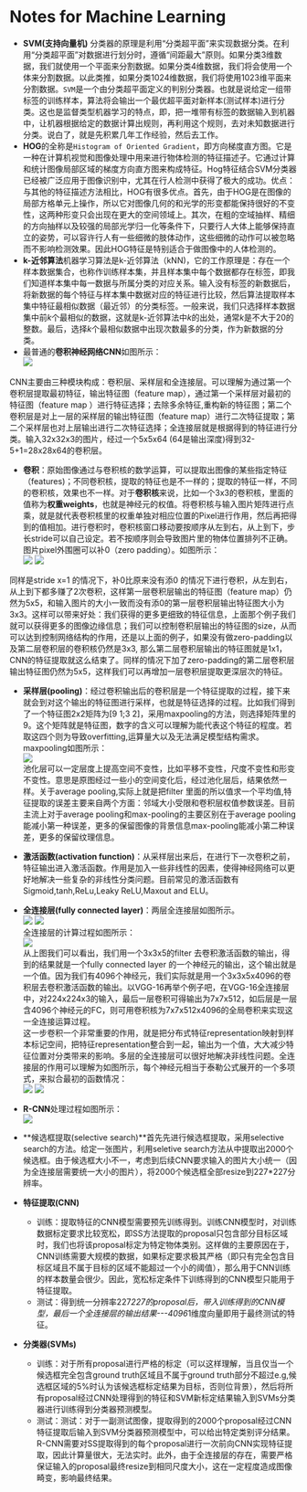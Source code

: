 ﻿# Notes for Machine Learning  
- **SVM(支持向量机)** 分类器的原理是利用“分类超平面”来实现数据分类。在利用“分类超平面”对数据进行划分时，遵循“间距最大”原则。如果分类3维数据，我们就使用一个平面来分割数据。如果分类4维数据，我们将会使用一个体来分割数据。以此类推，如果分类1024维数据，我们将使用1023维平面来分割数据。`SVM`是一个由分类超平面定义的判别分类器。也就是说给定一组带标签的训练样本，算法将会输出一个最优超平面对新样本(测试样本)进行分类。这也是监督类型机器学习的特点，即，把一堆带有标签的数据输入到机器中，让机器根据给定的数据计算出规则，再利用这个规则，去对未知数据进行分类。说白了，就是先积累几年工作经验，然后去工作。  
- **HOG**的全称是`Histogram of Oriented Gradient`，即方向梯度直方图。它是一种在计算机视觉和图像处理中用来进行物体检测的特征描述子。它通过计算和统计图像局部区域的梯度方向直方图来构成特征。Hog特征结合SVM分类器已经被广泛应用于图像识别中，尤其在行人检测中获得了极大的成功。优点：与其他的特征描述方法相比，HOG有很多优点。首先，由于HOG是在图像的局部方格单元上操作，所以它对图像几何的和光学的形变都能保持很好的不变性，这两种形变只会出现在更大的空间领域上。其次，在粗的空域抽样、精细的方向抽样以及较强的局部光学归一化等条件下，只要行人大体上能够保持直立的姿势，可以容许行人有一些细微的肢体动作，这些细微的动作可以被忽略而不影响检测效果。因此HOG特征是特别适合于做图像中的人体检测的。  
- **k-近邻算法**机器学习算法是k-近邻算法（kNN)，它的工作原理是：存在一个样本数据集合，也称作训练样本集，并且样本集中每个数据都存在标签，即我们知道样本集中每一数据与所属分类的对应关系。输入没有标签的新数据后，将新数据的每个特征与样本集中数据对应的特征进行比较，然后算法提取样本集中特征最相似数据（最近邻）的分类标签。一般来说，我们只选择样本数据集中前*k*个最相似的数据，这就是k-近邻算法中*k*的出处，通常*k*是不大于20的整数。最后，选择*k*个最相似数据中出现次数最多的分类，作为新数据的分类。  
- 最普通的**卷积神经网络CNN**如图所示：  
![](figures/CNN_configuration.jpg)  

CNN主要由三种模块构成：卷积层、采样层和全连接层。可以理解为通过第一个卷积层提取最初特征，输出特征图（feature map），通过第一个采样层对最初的特征图（feature map ）进行特征选择；去除多余特征,重构新的特征图；第二个卷积层是对上一层的采样层的输出特征图（feature map）进行二次特征提取；第二个采样层也对上层输出进行二次特征选择；全连接层就是根据得到的特征进行分类。输入32x32x3的图片，经过一个5x5x64 (64是输出深度)得到32-5+1=28x28x64的卷积层。  
- **卷积**：原始图像通过与卷积核的数学运算，可以提取出图像的某些指定特征（features)；不同卷积核，提取的特征也是不一样的；提取的特征一样，不同的卷积核，效果也不一样。对于**卷积核**来说，比如一个3x3的卷积核，里面的值称为**权重weights**，也就是神经元的权值。将卷积核与输入图片矩阵进行点乘，就是就代表卷积核里的权重单独对相应位置的Pixel进行作用，然后再把得到的值相加。进行卷积时，卷积核窗口移动要按顺序从左到右，从上到下，步长stride可以自己设定。若不按顺序则会导致图片里的物体位置排列不正确。图片pixel外围圈可以补0（zero padding）。如图所示：  
![](figures/5x5_pixel.jpg)  ![](figures/zero_padding.jpg)  

同样是stride x=1 的情况下，补0比原来没有添0 的情况下进行卷积，从左到右，从上到下都多赚了2次卷积，这样第一层卷积层输出的特征图（feature map）仍然为5x5，和输入图片的大小一致而没有添0的第一层卷积层输出特征图大小为3x3。这样可以带来好处：我们获得的更多更细致的特征信息，上面那个例子我们就可以获得更多的图像边缘信息；我们可以控制卷积层输出的特征图的size，从而可以达到控制网络结构的作用，还是以上面的例子，如果没有做zero-padding以及第二层卷积层的卷积核仍然是3x3, 那么第二层卷积层输出的特征图就是1x1，CNN的特征提取就这么结束了。同样的情况下加了zero-padding的第二层卷积层输出特征图仍然为5x5，这样我们可以再增加一层卷积层提取更深层次的特征。  
- **采样层(pooling)**：经过卷积输出后的卷积层是一个特征提取的过程，接下来就会到对这个输出的特征图进行采样，也就是特征选择的过程。比如我们得到了一个特征图2x2矩阵为[9 1;3 2]，采用maxpooling的方法，则选择矩阵里的9。这个矩阵就是特征图，数字的含义可以理解为能代表这个特征的程度。若取这四个则为导致overfitting,运算量大以及无法满足模型结构需求。maxpooling如图所示：  
![](figures/maxpooling.jpg)  
池化层可以一定层度上提高空间不变性，比如平移不变性，尺度不变性和形变不变性。意思是原图经过一些小的空间变化后，经过池化层后，结果依然一样。关于average pooling,实际上就是把filter 里面的所以值求一个平均值,特征提取的误差主要来自两个方面：邻域大小受限和卷积层权值参数误差。目前主流上对于average pooling和max-pooling的主要区别在于average pooling能减小第一种误差，更多的保留图像的背景信息max-pooling能减小第二种误差，更多的保留纹理信息。  
- **激活函数(activation function)**：从采样层出来后，在进行下一次卷积之前，特征输出进入激活函数。作用是加入一些非线性的因素，使得神经网络可以更好地解决一些复杂的非线性分类问题。目前常见的激活函数有Sigmoid,tanh,ReLu,Leaky ReLU,Maxout and ELU。  
- **全连接层(fully connected layer)**：两层全连接层如图所示。  
![](figures/two_fc.jpg) ![](figures/fully_connected.jpg)  
全连接层的计算过程如图所示：  
![](figures/get_fc.jpg)  
从上图我们可以看出，我们用一个3x3x5的filter 去卷积激活函数的输出，得到的结果就是一个fully connected layer 的一个神经元的输出，这个输出就是一个值。因为我们有4096个神经元，我们实际就是用一个3x3x5x4096的卷积层去卷积激活函数的输出。以VGG-16再举个例子吧，在VGG-16全连接层中，对224x224x3的输入，最后一层卷积可得输出为7x7x512，如后层是一层含4096个神经元的FC，则可用卷积核为7x7x512x4096的全局卷积来实现这一全连接运算过程。  
这一步卷积一个非常重要的作用，就是把分布式特征representation映射到样本标记空间，把特征representation整合到一起，输出为一个值，大大减少特征位置对分类带来的影响。多层的全连接层可以很好地解决非线性问题。全连接层的作用可以理解为如图所示，每个神经元相当于泰勒公式展开的一个多项式，来拟合最初的函数情况：  
![](figures/1_fc.jpg) ![](figures/2_fc.jpg)
- **R-CNN**处理过程如图所示：  
![](figures/R-CNN.png)  

- **候选框提取(selective search)**首先先进行候选框提取，采用selective search的方法。给定一张图片，利用seletive search方法从中提取出2000个候选框。由于候选框大小不一，考虑到后续CNN要求输入的图片大小统一（因为全连接层需要统一大小的图片），将2000个候选框全部resize到227*227分辨率。  
- **特征提取(CNN)**  
   - 训练：提取特征的CNN模型需要预先训练得到。训练CNN模型时，对训练数据标定要求比较宽松，即SS方法提取的proposal只包含部分目标区域时，我们也将该proposal标定为特定物体类别。这样做的主要原因在于，CNN训练需要大规模的数据，如果标定要求极其严格（即只有完全包含目标区域且不属于目标的区域不能超过一个小的阈值），那么用于CNN训练的样本数量会很少。因此，宽松标定条件下训练得到的CNN模型只能用于特征提取。  
   - 测试：得到统一分辨率227*227的proposal后，带入训练得到的CNN模型，最后一个全连接层的输出结果---4096*1维度向量即用于最终测试的特征。  
- **分类器(SVMs)**  
   - 训练：对于所有proposal进行严格的标定（可以这样理解，当且仅当一个候选框完全包含ground truth区域且不属于ground truth部分不超过e.g,候选框区域的5%时认为该候选框标定结果为目标，否则位背景），然后将所有proposal经过CNN处理得到的特征和SVM新标定结果输入到SVMs分类器进行训练得到分类器预测模型。  
   - 测试：测试：对于一副测试图像，提取得到的2000个proposal经过CNN特征提取后输入到SVM分类器预测模型中，可以给出特定类别评分结果。  
R-CNN需要对SS提取得到的每个proposal进行一次前向CNN实现特征提取，因此计算量很大，无法实时。此外，由于全连接层的存在，需要严格保证输入的proposal最终resize到相同尺度大小，这在一定程度造成图像畸变，影响最终结果。
